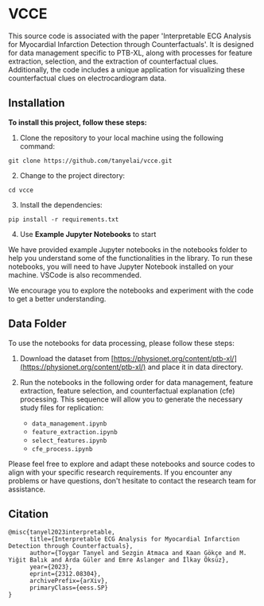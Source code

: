 # VCCE

This source code is associated with the paper 'Interpretable ECG Analysis for Myocardial Infarction Detection through Counterfactuals'. It is designed for data management specific to PTB-XL, along with processes for feature extraction, selection, and the extraction of counterfactual clues. Additionally, the code includes a unique application for visualizing these counterfactual clues on electrocardiogram data.


## Installation

**To install this project, follow these steps:**

1. Clone the repository to your local machine using the following command:

```
git clone https://github.com/tanyelai/vcce.git
```

2. Change to the project directory:

```
cd vcce
```

3. Install the dependencies:

```
pip install -r requirements.txt
```

4. Use **Example Jupyter Notebooks** to start

We have provided example Jupyter notebooks in the notebooks folder to help you understand some of the functionalities in the library. To run these notebooks, you will need to have Jupyter Notebook installed on your machine. VSCode is also recommended.

We encourage you to explore the notebooks and experiment with the code to get a better understanding.

## Data Folder

To use the notebooks for data processing, please follow these steps:

1. Download the dataset from [https://physionet.org/content/ptb-xl/](https://physionet.org/content/ptb-xl/) and place it in data directory.

2. Run the notebooks in the following order for data management, feature extraction, feature selection, and counterfactual explanation (cfe) processing. This sequence will allow you to generate the necessary study files for replication:

   - `data_management.ipynb`
   - `feature_extraction.ipynb`
   - `select_features.ipynb`
   - `cfe_process.ipynb`

Please feel free to explore and adapt these notebooks and source codes to align with your specific research requirements. If you encounter any problems or have questions, don't hesitate to contact the research team for assistance.

## Citation
```
@misc{tanyel2023interpretable,
      title={Interpretable ECG Analysis for Myocardial Infarction Detection through Counterfactuals}, 
      author={Toygar Tanyel and Sezgin Atmaca and Kaan Gökçe and M. Yiğit Balık and Arda Güler and Emre Aslanger and İlkay Öksüz},
      year={2023},
      eprint={2312.08304},
      archivePrefix={arXiv},
      primaryClass={eess.SP}
}
```

